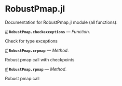 
<a id='RobustPmap.jl-1'></a>

# RobustPmap.jl


Documentation for RobustPmap.jl module (all functions):

<a id='RobustPmap.checkexceptions' href='#RobustPmap.checkexceptions'>#</a>
**`RobustPmap.checkexceptions`** &mdash; *Function*.



Check for type exceptions

<a id='RobustPmap.crpmap-Tuple{Function,Int64,String,Vararg{Any,N}}' href='#RobustPmap.crpmap-Tuple{Function,Int64,String,Vararg{Any,N}}'>#</a>
**`RobustPmap.crpmap`** &mdash; *Method*.



Robust pmap call with checkpoints

<a id='RobustPmap.rpmap-Tuple{Function,Vararg{Any,N}}' href='#RobustPmap.rpmap-Tuple{Function,Vararg{Any,N}}'>#</a>
**`RobustPmap.rpmap`** &mdash; *Method*.



Robust pmap call

